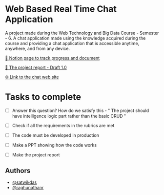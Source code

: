 # Web Based Real Time Chat Application
 A project made during the Web Technology and Big Data Course - Semester - 6.  A chat application made using the knowledge acquired during the course and providing a chat application that is accessible anytime, anywhere, and from any device.

[📒 Notion page to track progress and document](https://www.notion.so/raghunathan/LA-1-BD-and-Web-Tech-Lab-a62cd8262e3244d984f31c92e041054f)

[📄 The project report - Draft 1.0](https://docs.google.com/document/d/16mkBMKKUd6ZFZHbSzKmK1vNy65DAtYQrOKhz6weyPMM/edit?usp=sharing)

[🌐 Link to the chat web site](https://raghunathan-r.github.io/Web-Based-Real-Time-Chat-Application/)

# Tasks to complete
- [ ] Answer this question? How do we satisfy this - " The project should have intelligence logic part rather than the basic CRUD "
- [ ] Check if all the requirements in the rubrics are met
- [ ] The code must be developed in production
- [ ] Make a PPT showing how the code works
- [ ] Make the project report


## Authors

- [@satwikdas](https://github.com/satwikdas)
- [@raghunathanr](https://www.github.com/raghunathan-r)